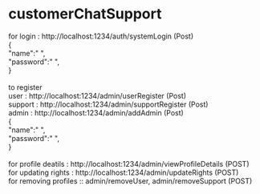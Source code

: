 # customerChatSupport

for login : http://localhost:1234/auth/systemLogin (Post)\
            {\
            "name":" ",\
            "password":" ",\
            }\
            <br/>
to register \
          user :  http://localhost:1234/admin/userRegister (Post)\
          support :  http://localhost:1234/admin/supportRegister (Post)\
          admin :  http://localhost:1234/admin/addAdmin (Post)\
           {\
            "name":" ",\
            "password":" ",\
            }\
             <br/>
for profile deatils : http://localhost:1234/admin/viewProfileDetails (POST)\
for updating rights : http://localhost:1234/admin/updateRights (POST)\
for removing profiles :: admin/removeUser, admin/removeSupport (POST)
